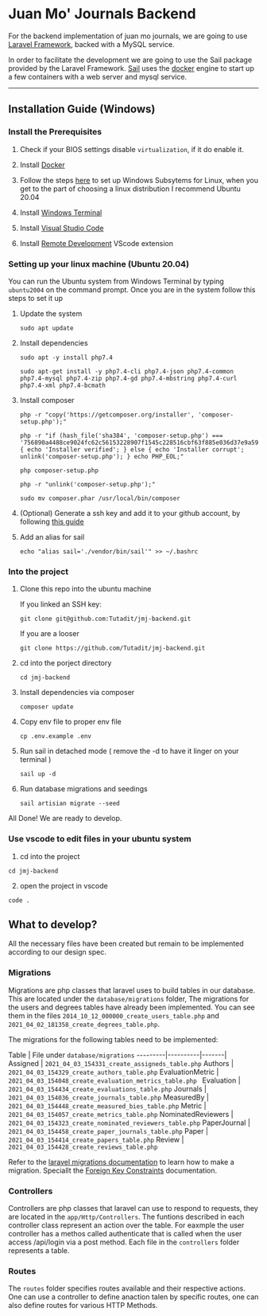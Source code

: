 # Juan Mo' Journals Backend

For the backend implementation of juan mo journals, we are going to use [Laravel Framework](https://laravel.com/docs/8.x), backed with a MySQL service.

In order to facilitate the development we are going to use the Sail package provided by the Laravel Framework. [Sail](https://laravel.com/docs/8.x/sail) uses the [docker](https://docs.docker.com/get-started/) engine to start up a few containers with a web server and mysql service.

---

## Installation Guide (Windows)
### Install the Prerequisites

1. Check if your BIOS settings disable `virtualization`, if it do enable it.

2. Install [Docker](https://desktop.docker.com/win/stable/Docker%20Desktop%20Installer.exe)

3. Follow the steps [here](https://docs.microsoft.com/en-us/windows/wsl/install-win10#manual-installation-steps) to set up Windows Subsytems for Linux,
when you get to the part of choosing a linux distribution I recommend Ubuntu 20.04

4. Install [Windows Terminal](https://www.microsoft.com/en-ca/p/windows-terminal/9n0dx20hk701?rtc=1&activetab=pivot:overviewtab) 

5. Install [Visual Studio Code](https://code.visualstudio.com/)

6. Install [Remote Development](https://marketplace.visualstudio.com/items?itemName=ms-vscode-remote.vscode-remote-extensionpack) VScode extension

### Setting up your linux machine (Ubuntu 20.04)

You can run the Ubuntu system from Windows Terminal by typing `ubuntu2004` on the command prompt. Once you are in the system follow this steps to set it up

1. Update the system 

    ```
    sudo apt update
    ```
2. Install dependencies
    ```
    sudo apt -y install php7.4

    sudo apt-get install -y php7.4-cli php7.4-json php7.4-common php7.4-mysql php7.4-zip php7.4-gd php7.4-mbstring php7.4-curl php7.4-xml php7.4-bcmath

    ```
3. Install composer
    ```
    php -r "copy('https://getcomposer.org/installer', 'composer-setup.php');"

    php -r "if (hash_file('sha384', 'composer-setup.php') === '756890a4488ce9024fc62c56153228907f1545c228516cbf63f885e036d37e9a59d27d63f46af1d4d07ee0f76181c7d3') { echo 'Installer verified'; } else { echo 'Installer corrupt'; unlink('composer-setup.php'); } echo PHP_EOL;"

    php composer-setup.php

    php -r "unlink('composer-setup.php');"

    sudo mv composer.phar /usr/local/bin/composer

    ```
4. (Optional) Generate a ssh key and add it to your github account, by following [this guide](https://docs.github.com/en/github/authenticating-to-github/adding-a-new-ssh-key-to-your-github-account)

5. Add an alias for sail
    ```
    echo "alias sail='./vendor/bin/sail'" >> ~/.bashrc
    ```

### Into the project

1. Clone this repo into the ubuntu machine

    If you linked an SSH key:
    ```
    git clone git@github.com:Tutadit/jmj-backend.git
    ```
    If you are a looser
    ```
    git clone https://github.com/Tutadit/jmj-backend.git
    ```
2. cd into the porject directory
    ```
    cd jmj-backend
    ```
3. Install dependencies via composer
    ```
    composer update
    ```
4. Copy env file to proper env file
    ```
    cp .env.example .env
    ```
5. Run sail in detached mode ( remove the -d to have it linger on your terminal )
    ```
    sail up -d
    ```
6. Run database migrations and seedings
    ```
    sail artisian migrate --seed
    ```

All Done! We are ready to develop.


### Use vscode to edit files in your ubuntu system

1. cd into the project
```
cd jmj-backend
```
2. open the project in vscode
```
code .
```



## What to develop?

All the necessary files have been created but remain to be implemented according to our design spec. 

### Migrations

Migrations are php classes that laravel uses to build tables in our database. This are located under the `database/migrations` folder, The migrations for the users and degrees tables have already been implemented. You can see them in the files `2014_10_12_000000_create_users_table.php` and `2021_04_02_181358_create_degrees_table.php`.

The migrations for the following tables need to be implemented:


Table | File under `database/migrations`
---------|----------|-------|
 Assigned  | `2021_04_03_154331_create_assigneds_table.php`
 Authors | `2021_04_03_154329_create_authors_table.php` 
 EvaluationMetric | `2021_04_03_154048_create_evaluation_metrics_table.php ` 
 Evaluation | `2021_04_03_154434_create_evaluations_table.php` 
 Journals | `2021_04_03_154036_create_journals_table.php` 
 MeasuredBy | `2021_04_03_154448_create_measured_bies_table.php` 
 Metric | `2021_04_03_154057_create_metrics_table.php`
 NominatedReviewers | `2021_04_03_154323_create_nominated_reviewers_table.php`
 PaperJournal | `2021_04_03_154458_create_paper_journals_table.php` 
 Paper | `2021_04_03_154414_create_papers_table.php` 
 Review |` 2021_04_03_154428_create_reviews_table.php`


Refer to the [laravel migrations documentation](https://laravel.com/docs/8.x/migrations) to learn how to make a migration. Speciallt the [Foreign Key Constraints](https://laravel.com/docs/8.x/migrations#foreign-key-constraints) documentation.


### Controllers 

Controllers are php classes that laravel can use to respond to requests, they are located in the `app/Http/Controllers`. The funtions described in each controller class represent an action over the table. For eaxmple the user controller has a methos called authenticate that is called when the user access /api/login via a post method. Each file in the `controllers` folder represents a table.

### Routes

The `routes` folder specifies routes available and their respective actions. One can use a controller to define anaction talen by specific routes, one can also define routes for various HTTP Methods.
